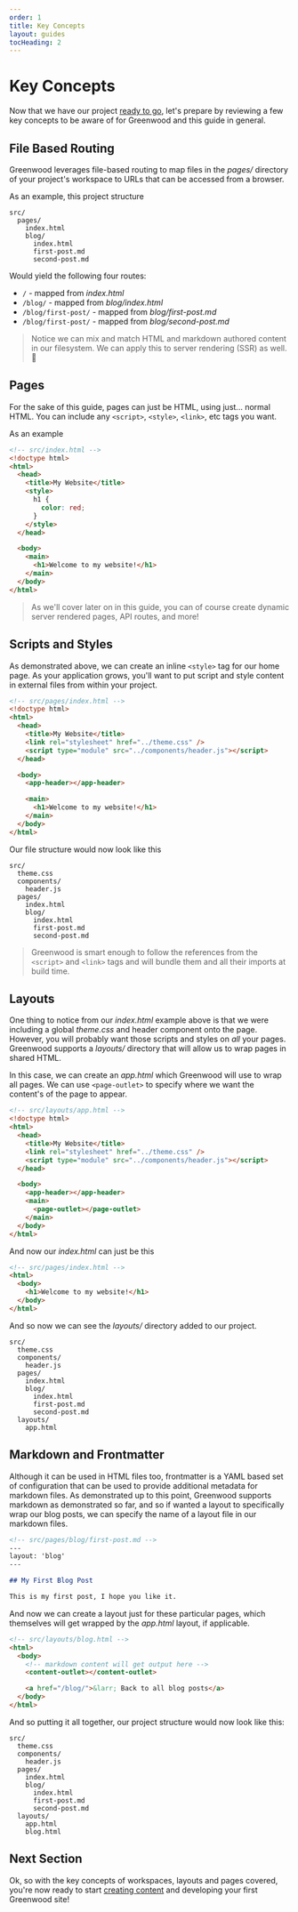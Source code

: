 ```yaml
---
order: 1
title: Key Concepts
layout: guides
tocHeading: 2
---
```


# Key Concepts

Now that we have our project [ready to go](/guides/getting-started/#setup), let's prepare by reviewing a few key concepts to be aware of for Greenwood and this guide in general.

## File Based Routing

Greenwood leverages file-based routing to map files in the _pages/_ directory of your project's workspace to URLs that can be accessed from a browser.

As an example, this project structure

```shell
src/
  pages/
    index.html
    blog/
      index.html
      first-post.md
      second-post.md
```

Would yield the following four routes:

- `/` - mapped from _index.html_
- `/blog/` - mapped from _blog/index.html_
- `/blog/first-post/` - mapped from _blog/first-post.md_
- `/blog/first-post/` - mapped from _blog/second-post.md_

> Notice we can mix and match HTML and markdown authored content in our filesystem. We can apply this to server rendering (SSR) as well. 👀

## Pages

For the sake of this guide, pages can just be HTML, using just... normal HTML. You can include any `<script>`, `<style>`, `<link>`, etc tags you want.

As an example

```html
<!-- src/index.html -->
<!doctype html>
<html>
  <head>
    <title>My Website</title>
    <style>
      h1 {
        color: red;
      }
    </style>
  </head>

  <body>
    <main>
      <h1>Welcome to my website!</h1>
    </main>
  </body>
</html>
```

> As we'll cover later on in this guide, you can of course create dynamic server rendered pages, API routes, and more!

## Scripts and Styles

As demonstrated above, we can create an inline `<style>` tag for our home page. As your application grows, you'll want to put script and style content in external files from within your project.

```html
<!-- src/pages/index.html -->
<!doctype html>
<html>
  <head>
    <title>My Website</title>
    <link rel="stylesheet" href="../theme.css" />
    <script type="module" src="../components/header.js"></script>
  </head>

  <body>
    <app-header></app-header>

    <main>
      <h1>Welcome to my website!</h1>
    </main>
  </body>
</html>
```

Our file structure would now look like this

```shell
src/
  theme.css
  components/
    header.js
  pages/
    index.html
    blog/
      index.html
      first-post.md
      second-post.md
```

> Greenwood is smart enough to follow the references from the `<script>` and `<link>` tags and will bundle them and all their imports at build time.

## Layouts

One thing to notice from our _index.html_ example above is that we were including a global _theme.css_ and header component onto the page. However, you will probably want those scripts and styles on _all_ your pages. Greenwood supports a _layouts/_ directory that will allow us to wrap pages in shared HTML.

In this case, we can create an _app.html_ which Greenwood will use to wrap all pages. We can use `<page-outlet>` to specify where we want the content's of the page to appear.

```html
<!-- src/layouts/app.html -->
<!doctype html>
<html>
  <head>
    <title>My Website</title>
    <link rel="stylesheet" href="../theme.css" />
    <script type="module" src="../components/header.js"></script>
  </head>

  <body>
    <app-header></app-header>
    <main>
      <page-outlet></page-outlet>
    </main>
  </body>
</html>
```

And now our _index.html_ can just be this

```html
<!-- src/pages/index.html -->
<html>
  <body>
    <h1>Welcome to my website!</h1>
  </body>
</html>
```

And so now we can see the _layouts/_ directory added to our project.

```shell
src/
  theme.css
  components/
    header.js
  pages/
    index.html
    blog/
      index.html
      first-post.md
      second-post.md
  layouts/
    app.html
```

## Markdown and Frontmatter

Although it can be used in HTML files too, frontmatter is a YAML based set of configuration that can be used to provide additional metadata for markdown files. As demonstrated up to this point, Greenwood supports markdown as demonstrated so far, and so if wanted a layout to specifically wrap our blog posts, we can specify the name of a layout file in our markdown files.

<!-- prettier formats the frontmatter fences to ## :/ -->
<!-- prettier-ignore-start -->
```md
<!-- src/pages/blog/first-post.md -->
---
layout: 'blog'
---

## My First Blog Post

This is my first post, I hope you like it.
```

<!-- prettier-ignore-end -->

And now we can create a layout just for these particular pages, which themselves will get wrapped by the _app.html_ layout, if applicable.

```html
<!-- src/layouts/blog.html -->
<html>
  <body>
    <!-- markdown content will get output here -->
    <content-outlet></content-outlet>

    <a href="/blog/">&larr; Back to all blog posts</a>
  </body>
</html>
```

And so putting it all together, our project structure would now look like this:

```shell
src/
  theme.css
  components/
    header.js
  pages/
    index.html
    blog/
      index.html
      first-post.md
      second-post.md
  layouts/
    app.html
    blog.html
```

## Next Section

Ok, so with the key concepts of workspaces, layouts and pages covered, you're now ready to start [creating content](/getting-started/creating-content/) and developing your first Greenwood site!
